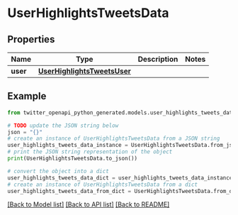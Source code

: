 # UserHighlightsTweetsData


## Properties

Name | Type | Description | Notes
------------ | ------------- | ------------- | -------------
**user** | [**UserHighlightsTweetsUser**](UserHighlightsTweetsUser.md) |  | 

## Example

```python
from twitter_openapi_python_generated.models.user_highlights_tweets_data import UserHighlightsTweetsData

# TODO update the JSON string below
json = "{}"
# create an instance of UserHighlightsTweetsData from a JSON string
user_highlights_tweets_data_instance = UserHighlightsTweetsData.from_json(json)
# print the JSON string representation of the object
print(UserHighlightsTweetsData.to_json())

# convert the object into a dict
user_highlights_tweets_data_dict = user_highlights_tweets_data_instance.to_dict()
# create an instance of UserHighlightsTweetsData from a dict
user_highlights_tweets_data_from_dict = UserHighlightsTweetsData.from_dict(user_highlights_tweets_data_dict)
```
[[Back to Model list]](../README.md#documentation-for-models) [[Back to API list]](../README.md#documentation-for-api-endpoints) [[Back to README]](../README.md)


